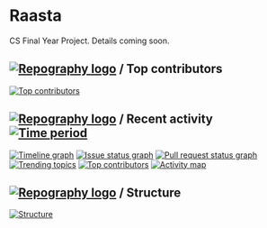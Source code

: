 # Raasta

CS Final Year Project. Details coming soon.

## [![Repography logo](https://images.repography.com/logo.svg)](https://repography.com) / Top contributors
[![Top contributors](https://images.repography.com/33913467/AkeelMedina22/Raasta/top-contributors/2GI3mri0JHdObr7j5kHabZRPU59e7a1f4ssJ_4diXeo/On-vNRvztvKqd710nUmJitWRVNwqNJEsCLRkn0TjCdA_table.svg)](https://github.com/AkeelMedina22/Raasta/graphs/contributors)


## [![Repography logo](https://images.repography.com/logo.svg)](https://repography.com) / Recent activity [![Time period](https://images.repography.com/33913467/AkeelMedina22/Raasta/recent-activity/2GI3mri0JHdObr7j5kHabZRPU59e7a1f4ssJ_4diXeo/On-vNRvztvKqd710nUmJitWRVNwqNJEsCLRkn0TjCdA_badge.svg)](https://repography.com)
[![Timeline graph](https://images.repography.com/33913467/AkeelMedina22/Raasta/recent-activity/2GI3mri0JHdObr7j5kHabZRPU59e7a1f4ssJ_4diXeo/On-vNRvztvKqd710nUmJitWRVNwqNJEsCLRkn0TjCdA_timeline.svg)](https://github.com/AkeelMedina22/Raasta/commits)
[![Issue status graph](https://images.repography.com/33913467/AkeelMedina22/Raasta/recent-activity/2GI3mri0JHdObr7j5kHabZRPU59e7a1f4ssJ_4diXeo/On-vNRvztvKqd710nUmJitWRVNwqNJEsCLRkn0TjCdA_issues.svg)](https://github.com/AkeelMedina22/Raasta/issues)
[![Pull request status graph](https://images.repography.com/33913467/AkeelMedina22/Raasta/recent-activity/2GI3mri0JHdObr7j5kHabZRPU59e7a1f4ssJ_4diXeo/On-vNRvztvKqd710nUmJitWRVNwqNJEsCLRkn0TjCdA_prs.svg)](https://github.com/AkeelMedina22/Raasta/pulls)
[![Trending topics](https://images.repography.com/33913467/AkeelMedina22/Raasta/recent-activity/2GI3mri0JHdObr7j5kHabZRPU59e7a1f4ssJ_4diXeo/On-vNRvztvKqd710nUmJitWRVNwqNJEsCLRkn0TjCdA_words.svg)](https://github.com/AkeelMedina22/Raasta/commits)
[![Top contributors](https://images.repography.com/33913467/AkeelMedina22/Raasta/recent-activity/2GI3mri0JHdObr7j5kHabZRPU59e7a1f4ssJ_4diXeo/On-vNRvztvKqd710nUmJitWRVNwqNJEsCLRkn0TjCdA_users.svg)](https://github.com/AkeelMedina22/Raasta/graphs/contributors)
[![Activity map](https://images.repography.com/33913467/AkeelMedina22/Raasta/recent-activity/2GI3mri0JHdObr7j5kHabZRPU59e7a1f4ssJ_4diXeo/On-vNRvztvKqd710nUmJitWRVNwqNJEsCLRkn0TjCdA_map.svg)](https://github.com/AkeelMedina22/Raasta/commits)


## [![Repography logo](https://images.repography.com/logo.svg)](https://repography.com) / Structure
[![Structure](https://images.repography.com/33913467/AkeelMedina22/Raasta/structure/2GI3mri0JHdObr7j5kHabZRPU59e7a1f4ssJ_4diXeo/XIVJdaUaUAiqEYeQ16V84Nwq2kgIA83hKsAuu80Fm7c_table.svg)](https://github.com/AkeelMedina22/Raasta)

